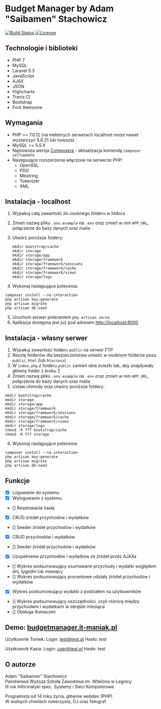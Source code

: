 # Budget Manager by Adam "Saibamen" Stachowicz

[![Build Status](https://travis-ci.com/Saibamen/Budget-Manager.svg?token=aGxL6XsgiKL8Ss4SGZve&branch=master)](https://travis-ci.com/Saibamen/Budget-Manager)
[![License](https://poser.pugx.org/laravel/framework/license.svg)](https://packagist.org/packages/laravel/framework)

## Technologie i biblioteki

- PHP 7
- MySQL
- Laravel 5.3
- JavaScript
- AJAX
- JSON
- Highcharts
- Travis CI
- Bootstrap
- Font Awesome

## Wymagania

- PHP >= 7.0.12 (na niektórych serwerach localhost może nawet wystarczyć 5.6.21 lub nowsza)
- MySQL >= 5.5.X
- Najnowsza wersja [Composera](https://getcomposer.org/) - aktualizacja komendą `composer selfupdate`
- Następujące rozszerzenia włączone na serwerze PHP:
  - OpenSSL
  - PDO
  - Mbstring
  - Tokenizer
  - XML

## Instalacja - localhost

1. Wypakuj całą zawartość do osobnego folderu w htdocs
2. Zmień nazwę pliku `.env.example` na `.env` oraz zmień w nim `APP_URL`, połączenie do bazy danych oraz maila
3. Utwórz poniższe foldery:

   ```
   mkdir bootstrap/cache
   mkdir storage
   mkdir storage/app
   mkdir storage/framework
   mkdir storage/framework/sessions
   mkdir storage/framework/cache
   mkdir storage/framework/views
   mkdir storage/logs
   ```
4. Wykonaj następujące polecenia:

  ```
  composer install --no-interaction
  php artisan key:generate
  php artisan migrate
  php artisan db:seed
  ```
5. Uruchom serwer poleceniem `php artisan serve`
6. Aplikacja dostępna jest już pod adresem [http://localhost:8000](http://localhost:8000)

## Instalacja - własny serwer

1. Wypakuj zawartość folderu `public` na serwer FTP
2. Resztę folderów dla bezpieczeństwa umieść w osobnym folderze poza `public_html` (lub `htaccess`)
3. W `index.php` z folderu `public` zamień obie ścieżki tak, aby znajdywały główny folder z kroku 2
4. Zmień nazwę pliku `.env.example` na `.env` oraz zmień w nim `APP_URL`, połączenie do bazy danych oraz maila
5. Ustaw chmody oraz utwórz poniższe foldery:

  ```
  mkdir bootstrap/cache
  mkdir storage
  mkdir storage/app
  mkdir storage/framework
  mkdir storage/framework/sessions
  mkdir storage/framework/cache
  mkdir storage/framework/views
  mkdir storage/logs
  chmod -R 777 bootstrap/cache
  chmod -R 777 storage
  ```
6. Wykonaj następujące polecenia:

  ```
  composer install --no-interaction
  php artisan key:generate
  php artisan migrate
  php artisan db:seed
  ```

## Funkcje

- [x] Logowanie do systemu
- [x] Wylogowanie z systemu
- [] Resetowanie hasła
- [x] CRUD źródeł przychodów i wydatków
- [] Seeder źródeł przychodów i wydatków
- [x] CRUD przychodów i wydatków
- [] Seeder źródeł przychodów i wydatków
- [x] Uzupełnienie przychodów i wydatków ze źródeł przez AJAXa
- [] Wykres podsumowujący zsumowane przychody i wydatki względem dni, tygodni lub miesięcy
- [] Wykres podsumowujący procentowe udziały źródeł przychodów i wydatków
- [x] Wykres podsumowujący wydatki z podziałem na użytkowników
- [] Wykres podsumowujący oszczędności, czyli różnicę między przychodami i wydatkami w obrębie miesiąca
- [] Obsługa tłumaczeń

## Demo: [budgetmanager.it-maniak.pl](http://budgetmanager.it-maniak.pl/)

Użytkownik Tomek:
   Login: test@test.pl
   Hasło: test

Użytkownik Kasia:
   Login: user@test.pl
   Hasło: test

## O autorze

Adam "Saibamen" Stachowicz<br />
Państwowa Wyższa Szkoła Zawodowa im. Witelona w Legnicy<br />
III rok Informatyki spec. Systemy i Sieci Komputerowe

Programista od 14 roku życia, głównie webdev (PHP).<br />
W wolnych chwilach rowerzysta, DJ oraz fotograf.
